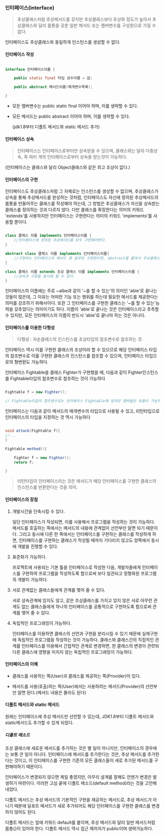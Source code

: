 ### 인터페이스(interface)

> 추상클래스처럼 추상메서드를 갖지만 추상클래스보다 추상화 정도가 높아서 추상클래스와 달리 몸통을 갖춘 일반 메서드 또는 멤버변수를 구성원으로 가질 수 없다.


인터페이스도 추상클래스와 동일하게 인스턴스를 생성할 수 없다.

#### 인터페이스 작성

```java

interface 인터페이스이름 {

    public static final 타입 상수이름 = 값;

    public abstract 메서드이름(매개변수목록);

}

```

- 모든 멤버변수는 public static final 이어야 하며, 이를 생략할 수 있다.

- 모든 메서드는 public abstract 이어야 하며, 이를 생략할 수 있다.

    (jdk1.8부터 디폴트 메서드와 static 메서드 추가)
    
#### 인터페이스 상속

> 인터페이스는 인터페이스로부터만 상속받을 수 있으며, 클래스와는 달리 다중상속, 즉 여러 개의 인터페이스로부터 상속을 받는것이 가능하다.

(인터페이스는 클래스와 달리 Object클래스와 같은 최고 조상이 없다.)

#### 인터페이스의 구현

인터페이스도 추상클래스처럼 그 자체로는 인스턴스를 생성할 수 없으며, 추상클래스가 상속을 통해 추상메서드를 완성하는 것처럼, 인터페이스도 
자신에 정의된 추상메서드의 몸통을 만들어주는 클래스를 작성해야 하는데, 그 방법은 추상클래스가 자신을 상속받는 클래스를 정의하는 것과 다르지 않다.
다만 클래스를 확장한다는 의미의 키워드 'extends'를 사용하지만 인터페이스는 구현한다는 의미의 키워드 'implements'를 사용할 뿐이다.

```java

class 클래스 이름 implements 인터페이스이름 {
    //인터페이스에 정의된 추상메서드를 모두 구현해야한다.
}

abstract class 클래스 이름 implements 인터페이스이름{
    //구현하는 인터페이스의 메서드 중 일부만 구현한다면, abstract를 붙여서 추상클래스로 선언해야 한다.
}

class 클래스 이름 extends 조상 클래스 이름 implements 인터페이스이름 {
    //상속과 구현을 동시에 할 수 있다.
}

```

인터페이스의 이름에는 주로 ~albe과 같이 '~을 할 수 있는'의 의미인 'able'로 끝나는 것들이 많은데, 그 이유는 
어떠한 기능 또는 행위를 하는데 필요한 메서드를 제공한다는 의미를 강조하기 위해서이다. 또한 그 인터페이스를 구현한 클래스는
'~를 할 수 있는'능력을 갖추었다는 의미이기도 하다. 이름이 'able'로 끝나는 것은 인터페이스라고 추측할 수 있지만, 모든 인터페이스의 이름이 반드시 'able'로 끝나야 하는 것은 아니다. 

#### 인터페이스를 이용한 다형성

> 다형성 : 자손클래스의 인스턴스를 조상타입의 참조변수로 참조하는 것.

인터페이스 역시 이를 구현한 클래스의 조상이라 할 수 있으므로 해당 인터페이스 타입의 참조변수로 이를 구현한 클래스의 인스턴스를 참조할 수 있으며,
인터페이스 타입으로의 형변환도 가능하다.

인터페이스 Fightable을 클래스 Fighter가 구현했을 때, 다음과 같이 Fighter인스턴스를 Fightable타입의 참조변수로 참조하는 것이 가능하다

```java

Fightable f = new Fighter();

// Fightable타입의 참조변수로는 인터페이스 Fightable에 정의된 멤버들만 호출이 가능하다.

```


인터페이스는 다음과 같이 메서드의 매개변수의 타입으로 사용될 수 있고, 리턴타입으로 인터페이스의 타입을 지정하는 것 역시 가능하다

```java

void attack(Fightable f){
//...
}

Fightable method(){

    Fighter f = new Fighter();
    return f;

}

```

> 리턴타입이 인터페이스라는 것은 메서드가 해당 인터페이스를 구현한 클래스의 인스턴스를 반환한다는 것을 의미.


#### 인터페이스의 장점

1. 개발시간을 단축시킬 수 있다.

    일단 인터페이스가 작성되면, 이를 사용해서 프로그램을 작성하는 것이 가능하다. 메서드를 호출하는 쪽에서는 메서드의 내용에 관계없이 선언부만 알면 되기 때문이다.
    그리고 동시에 다른 한 쪽에서는 인터페이스를 구현하는 클래스를 작성하게 하면, 인터페이스를 구현하는 클래스가 작성될 때까지 기다리지 않고도 양쪽에서 동시에 개발을 진행할 수 있다.
    
2. 표준화가 가능하다.

    프로젝트에 사용되는 기본 틀을 인터페이스로 작성한 다음, 개발자들에게 인터페이스를 구현하여 프로그램을 작성하도록 함으로써 보다 일관되고 정형화된 프로그램의 개발이 가능하다.
 
3. 서로 관계없는 클래스들에게 관계를 맺어 줄 수 있다.

    서로 상속관계에 있지도 않고, 같은 조상클래스를 가지고 있지 않은 서로 아무런 관계도 없는 클래스들에게 하나의 인터페이스를 공통적으로 구현하도록 함으로써 관계를 맺어 줄 수 있다.
 
4. 독립적인 프로그래밍이 가능하다.

    인터페이스를 이용하면 클래스의 선언과 구현을 분리시킬 수 있기 때문에 실제구현에 독립적인 프로그램을 작성하는 것이 가능하다.
    클래스와 클래스간의 직접적인 관계를 인터페이스를 이용해서 간접적인 관계로 변경하면, 한 클래스의 변경이 관련되 다른 클래스에 영향을 미치지 않는 독립적인 프로그래밍이 가능하다.
    
#### 인터페이스의 이해

- 클래스를 사용하는 쪽(User)과 클래스를 제공하는 쪽(Provider)이 있다.

- 메서드를 사용(호출)하는 쪽(User)에서는 사용하려는 메서드(Provider)의 선언부만 알면 된다.(메서드 내용은 몰라도 된다)

#### 디폴트 메서드와 static 메서드

원래는 인터페이스에 추상 메서드만 선언할 수 있는데, JDK1.8부터 디폴트 메서드와 static메서드도 추가할 수 있게 되었다.

##### 디폴트 메소드

조상 클래스에 새로운 메서드를 추가하는 것은 별 일이 아니지만, 인터페이스의 경우에는 보통 큰 일이 아니다.
인터페이스에 메서드를 추가한다는 것은, 추상 메서드를 추가한다는 것이고, 이 인터페이스를 구현한 기존의 모든 클래스들이 새로 추가된 메서드를 구현해야하기 때문이다.

인터페이스가 변경되지 않으면 제일 좋겠지만, 아무리 설계를 잘해도 언젠가 변경은 발생하기 마련이다.
이러한 고심 끝에 디폴트 메소드(default method)라는 것을 고안해 내었다.

디폴트 메서드는 추상 메서드의 기본적인 구현을 제공하는 메서드로, 추상 메서드가 아니기 때문에 딜포트 메서드가 새로 추가되어도 해당 인터페이스를 구현한 클래스를 변경하지 않아도 된다.

디폴트 메서드는 앞에 키워드 default를 붙이며, 추상 메서드와 달리 일반 메서드처럼 몸통{}이 있어야 한다. 디폴트 메서드 역시 접근 제어자가 public이며 생략가능하다.